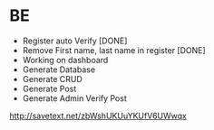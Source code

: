 # BE
- Register auto Verify [DONE]
- Remove First name, last name in register [DONE]
- Working on dashboard
- Generate Database 
- Generate CRUD 
- Generate Post
- Generate Admin Verify Post

http://savetext.net/zbWshUKUuYKUfV6UWwqx